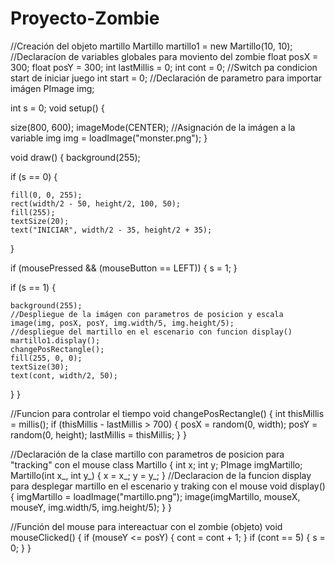 # Proyecto-Zombie

//Creación del objeto martillo
Martillo martillo1 = new Martillo(10, 10);
//Declaracíon de variables globales para moviento del zombie
float posX = 300; 
float posY = 300;
int lastMillis = 0;
int cont = 0;
//Switch pa condicion start de iniciar juego 
int start = 0;
//Declaración de parametro para importar imágen
PImage img;

int s = 0;
void setup() {

  size(800, 600);
  imageMode(CENTER);
  //Asignación de la imágen a la variable img
  img = loadImage("monster.png");
}

void draw() {
  background(255); 

  if (s == 0) {

    fill(0, 0, 255);
    rect(width/2 - 50, height/2, 100, 50);
    fill(255);
    textSize(20);
    text("INICIAR", width/2 - 35, height/2 + 35);
  }

  if (mousePressed && (mouseButton == LEFT)) {
    s = 1;
  }

  if (s == 1) {

    background(255);
    //Despliegue de la imágen con parametros de posicion y escala
    image(img, posX, posY, img.width/5, img.height/5);
    //despliegue del martillo en el escenario con funcion display()  
    martillo1.display();
    changePosRectangle();
    fill(255, 0, 0);
    textSize(30);
    text(cont, width/2, 50);
  }
}

//Funcion para controlar el tiempo 
void changePosRectangle() {
  int thisMillis = millis();
  if (thisMillis - lastMillis > 700) {
    posX = random(0, width);
    posY = random(0, height);
    lastMillis = thisMillis;
  }
}

//Declaración de la clase martillo con parametros de posicion para "tracking" con el mouse
class Martillo {
  int x;
  int y;
  PImage imgMartillo;
  Martillo(int x_, int y_) {
    x = x_;
    y = y_;
  }
  //Declaracion de la funcion display para desplegar martillo en el escenario y traking con el mouse
  void display() {
    imgMartillo = loadImage("martillo.png");
    image(imgMartillo, mouseX, mouseY, img.width/5, img.height/5);
  }
}

//Función del mouse para intereactuar con el zombie (objeto)
void mouseClicked() {
  if (mouseY <= posY) {
    cont = cont + 1;
  }
  if (cont == 5) {
    s = 0;
  }
}

